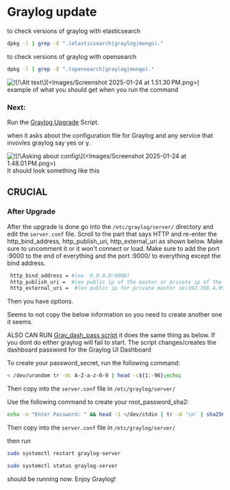 
# Graylog update 

to check versions of graylog with elasticsearch

```bash
dpkg -l | grep -E ".(elasticsearch|graylog|mongo)."
``` 

to check versions of graylog with opensearch
```bash
dpkg -l | grep -E ".(opensearch|graylog|mongo)."
```
![!\[!\\[Alt text\\](<Screenshot 2025-01-24 at 1.51.30 PM.png>)\](<Images/Screenshot 2025-01-24 at 1.51.30 PM.png>)](<../Images/Screenshot 2025-01-24 at 1.51.30 PM.png>)
example of what you should get when you run the command

### Next:
Run the [Graylog Upgrade](Graylog_upgrade.sh) Script. 

when it asks about the configuration file for Graylog and any service that invovles graylog say yes or y.

 ![!\[!\\[Asking about config\\](<Screenshot 2025-01-24 at 1.48.01 PM.png>)\](<Images/Screenshot 2025-01-24 at 1.48.01 PM.png>)](<../Images/Screenshot 2025-01-24 at 1.48.01 PM.png>)
 It should look something like this


## CRUCIAL 
### After Upgrade

After the upgrade is done go into the ```/etc/graylog/server/``` directory and edit the ```server.conf``` file. Scroll to the part that says HTTP and re-enter the http_bind_address, http_publish_uri, http_external_uri as shown below. Make sure to uncomment it or it won't connect or load. Make sure to add the port :9000 to the end of everything and the port :9000/ to everything except the bind address.
```bash
 http_bind_address = #(ex. 0.0.0.0:9000)
 http_publish_uri =  #(ex public ip of the master or private ip of the master. ie) public: (192.168.x.x:9000/) private: (10.19.17.56:9000/))
 http_external_uri =  #(ex public ip for private master ie)192.168.4.99:9000/; leave alone if public ip for the master) 
``` 

Then you have options.

Seems to not copy the below information so you need to create another one it seems.

ALSO CAN RUN [Gray_dash_pass script](Gray_dash_pass_change.sh) it does the same thing as below. If you dont do either graylog will fail to start. The script changes/creates the dashboard password for the Graylog UI Dashboard

To create your password_secret, run the following command: 
```bash
< /dev/urandom tr -dc A-Z-a-z-0-9 | head -c${1:-96};echo;
```

Then copy into the ```server.conf``` file in ```/etc/graylog/server/```


Use the following command to create your root_password_sha2: 
```bash 
echo -n "Enter Password: " && head -1 </dev/stdin | tr -d '\n' | sha256sum | cut -d" " -f1
```
Then copy into the ```server.conf``` file in ```/etc/graylog/server/```

then run 

```bash
sudo systemctl restart graylog-server
```

```bash
sudo systemctl status graylog-server
```

should be running now. Enjoy Graylog!

